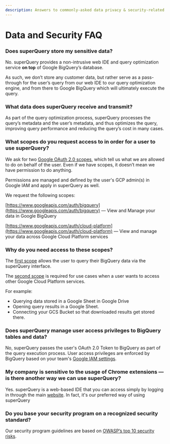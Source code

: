 ```yaml
---
description: Answers to commonly-asked data privacy & security-related questions
---
```


# Data and Security FAQ

### Does superQuery store my sensitive data?

No. superQuery provides a non-intrusive web IDE and query optimization service **on top** of Google BigQuery’s database.  
   
As such, we don’t store any customer data, but rather serve as a pass-through for the user’s query from our web IDE to our query optimization engine, and from there to Google BigQuery which will ultimately execute the query.

### What data does superQuery receive and transmit?

As part of the query optimization process, superQuery processes the query’s metadata and the user’s metadata, and thus optimizes the query, improving query performance and reducing the query’s cost in many cases.

### What scopes do you request access to in order for a user to use superQuery?

We ask for two [Google OAuth 2.0 scopes](https://developers.google.com/identity/protocols/googlescopes#bigqueryv2), which tell us what we are allowed to do on behalf of the user. Even if we have scopes, it doesn’t mean we have permission to do anything. 

Permissions are managed and defined by the user's GCP admin\(s\) in Google IAM and apply in superQuery as well.

We request the following scopes:

[https://www.googleapis.com/auth/bigquery](https://www.googleapis.com/auth/bigquery) — View and Manage your data in Google BigQuery

[https://www.googleapis.com/auth/cloud-platform](https://www.googleapis.com/auth/cloud-platform) — View and manage your data across Google Cloud Platform services

### **Why do you need access to these scopes?**

The [first scope](https://www.googleapis.com/auth/bigquery) allows the user to query their BigQuery data via the superQuery interface.

The [second scope](https://www.googleapis.com/auth/cloud-platform) is required for use cases when a user wants to access other Google Cloud Platform services. 

For example:

* Querying data stored in a Google Sheet in Google Drive
* Opening query results in a Google Sheet.
* Connecting your GCS Bucket so that downloaded results get stored there.

### Does superQuery manage user access privileges to BigQuery tables and data?

No, superQuery passes the user's OAuth 2.0 Token to BigQuery as part of the query execution process. User access privileges are enforced by BigQuery based on your team's [Google IAM settings](https://console.cloud.google.com/iam-admin/iam?project=tamir-215609%29).

### My company is sensitive to the usage of Chrome extensions — is there another way we can use superQuery?

Yes. superQuery is a web-based IDE that you can access simply by logging in through the main [website](http://web.superquery.io/). In fact, it's our preferred way of using superQuery

### Do you base your security program on a recognized security standard?

Our security program guidelines are based on [OWASP’s top 10 security risks](https://www.owasp.org/index.php/Category:OWASP_Top_Ten_Project).  


